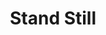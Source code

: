---
title: "Stand Still"

feat:
  types: ["General"]
  description: |
    You can prevent foes from fleeing or closing.
  prerequisite: |
    Str 13.
  benefit: |
    When a foe's movement out of a square you threaten grants you an attack of opportunity, you can give up that attack and instead attempt to stop your foe in his tracks. Make your attack of opportunity normally. If you hit your foe, he must succeed on a Reflex save against a DC of 10 + your damage roll (the opponent does not actually take damage), or immediately halt as if he had used up his move actions for the round.

    Since you use the Stand Still feat in place of your attack of opportunity, you can do so only a number of times per round equal to the number of times per round you could make an attack of opportunity (normally just one).
  normal: |
    Attacks of opportunity cannot halt your foes in their tracks.
---